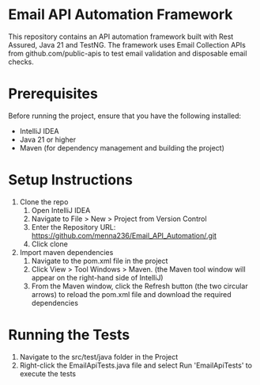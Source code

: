 # Email API Automation Framework
This repository contains an API automation framework built with Rest Assured, Java 21 and TestNG. The
framework uses Email Collection APIs from github.com/public-apis to test email validation and disposable email checks.

# Prerequisites
Before running the project, ensure that you have the following installed:
- IntelliJ IDEA
- Java 21 or higher
- Maven (for dependency management and building the project)

# Setup Instructions
1. Clone the repo
   1. Open IntelliJ IDEA
   2. Navigate to File > New > Project from Version Control
   3. Enter the Repository URL: https://github.com/menna236/Email_API_Automation/.git
   4. Click clone
2. Import maven dependencies
   1. Navigate to the pom.xml file in the project
   2. Click View > Tool Windows > Maven. (the Maven tool window will appear on the right-hand side of IntelliJ)
   3. From the Maven window, click the Refresh button (the two circular arrows) to reload the pom.xml file and download the required dependencies

# Running the Tests
1. Navigate to the src/test/java folder in the Project
2. Right-click the EmailApiTests.java file and select Run 'EmailApiTests' to execute the tests
